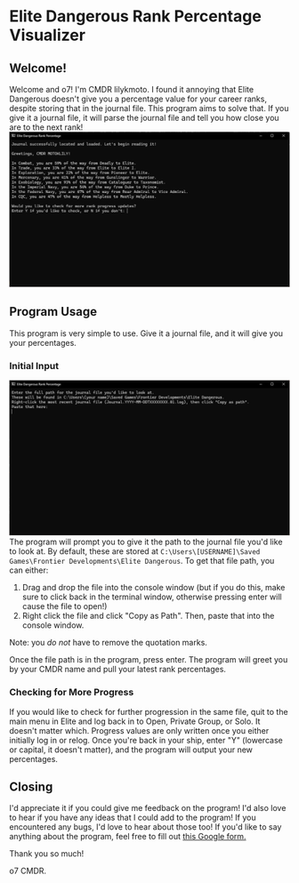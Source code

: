 # Elite Dangerous Rank Percentage Visualizer
## Welcome!
Welcome and o7! I'm CMDR lilykmoto. I found it annoying that Elite Dangerous doesn't give you a percentage value for your career ranks, despite storing that in the journal file. This program aims to solve that. If you give it a journal file, it will parse the journal file and tell you how close you are to the next rank!
![](img/output.png)
## Program Usage
This program is very simple to use. Give it a journal file, and it will give you your percentages.
### Initial Input
![](img/input.png)
The program will prompt you to give it the path to the journal file you'd like to look at. By default, these are stored at `C:\Users\[USERNAME]\Saved Games\Frontier Developments\Elite Dangerous`. To get that file path, you can either:
1. Drag and drop the file into the console window (but if you do this, make sure to click back in the terminal window, otherwise pressing enter will cause the file to open!)
1. Right click the file and click "Copy as Path". Then, paste that into the console window.

Note: you *do not* have to remove the quotation marks.

Once the file path is in the program, press enter. The program will greet you by your CMDR name and pull your latest rank percentages.

### Checking for More Progress
If you would like to check for further progression in the same file, quit to the main menu in Elite and log back in to Open, Private Group, or Solo. It doesn't matter which. Progress values are only written once you either initially log in or relog. Once you're back in your ship, enter "Y" (lowercase or capital, it doesn't matter), and the program will output your new percentages.

## Closing

I'd appreciate it if you could give me feedback on the program! I'd also love to hear if you have any ideas that I could add to the program! If you encountered any bugs, I'd love to hear about those too! If you'd like to say anything about the program, feel free to fill out [this Google form.](https://forms.gle/MtJnFgNgtidePRE67)

Thank you so much!

o7 CMDR.